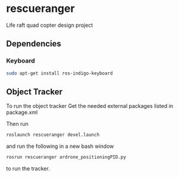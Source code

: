 # rescueranger
Life raft quad copter design project

## Dependencies
### Keyboard
```bash
sudo apt-get install ros-indigo-keyboard
```


## Object Tracker
To run the object tracker
Get the needed external packages listed in package.xml

Then run 
```bash
roslaunch rescueranger devel.launch
```
and run the following in a new bash window
```bash 
rosrun rescueranger ardrone_positioningPID.py
```
 to run the tracker.
